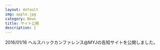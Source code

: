 ```yaml
---
layout: default
img: apple.jpg
category: News
title: サイト公開
description: |
---
```

  2016/01/16 ヘルスハックカンファレンス@MYJの告知サイトを公開しました。